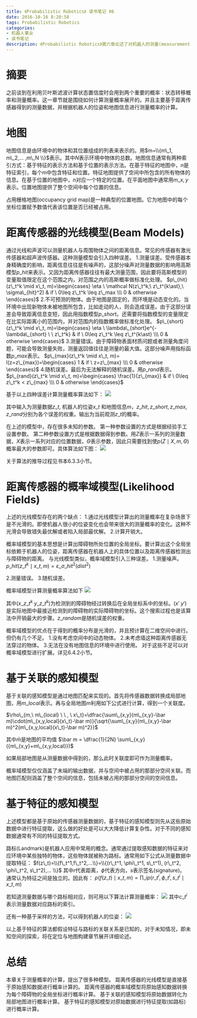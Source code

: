 ```yaml
---
title: 《Probabilistic Robotics》 读书笔记 06
date: 2016-10-16 8:20:58
tags: Probabilistic Robotics
categories:
- 机器人事业
- 读书笔记
description: 《Probabilistic Robotics》第六章论述了对机器人的测量(measurement)进行建模
---
```

<!-- more -->

# 摘要
之前谈到在利用贝叶斯滤波计算状态置信度时会用到两个重要的概率：状态转移概率和测量概率。这一章节就是围绕如何计算测量概率展开的。并且主要基于距离传感器得到的测量数据，并根据机器人的位姿和地图信息进行测量概率的计算。


# 地图
地图信息是由环境中的物体和其位置组成的列表来表示的。用$m=\\{m\_1, m\_2,... ,m\_N \\}$表示。其中$N$表示环境中物体的总数。地图信息通常有两种索引方式：基于特征的表示方法和基于位置的表示方法。在基于特征的地图中，$n$是特征索引，每个$m$中包含特征和位置。特征地图提供了空间中所包含的所有物体的信息。在基于位置的地图中，$n$对应一个特定的位置。在平面地图中通常用$m\_{x,y}$表示。位置地图提供了整个空间中每个位置的信息。

占用栅格地图(occupancy grid map)是一种典型的位置地图。它为地图中的每个坐标位置赋予数值代表该位置是否已经被占用。

# 距离传感器的光线模型(Beam Models)

通过光线和声波可以测量机器人与周围物体之间的距离信息。常见的传感器有激光传感器和超声波传感器。这种测量模型会引入四种误差。
1.测量误差。受传感器本身精确度的影响，距离信息往往是有噪声的，这部分噪声对测量数据的影响用高斯模型$p\_{hit}$来表示。又因为距离传感器往往有最大测量范围，因此要将高斯模型的变量取值限定在这个范围之内，对范围之内的高斯概率做标准化处理。
$p\_{hit}(z\_t^k \mid x\_t, m)=\begin{cases}
\eta \ \mathcal N(z\_t^k;\ z\_t^{k\ast},\ \sigma\_{hit}^2) & if \ 0\leq z\_t^k \leq z\_max \\\
0 & otherwise
\end{cases}$
2.不可预测的物体。由于地图是固定的，而环境是动态变化的。当环境中出现新物体未被地图所包含，比如走动的人，则会造成误差。由于这部分误差会导致距离信息变短，因此用指数模型$p\_{short}$。还需要将指数模型的变量限定在比实际距离小的范围内，并对范围内的指数概率做标准化处理。
$p\_{short}(z\_t^k \mid x\_t, m)=\begin{cases}
\eta \ \lambda\_{short}e^{-\lambda\_{short} \ \ z\_t^k} & if \ 0\leq z\_t^k \leq z\_t^{k\ast} \\\
0 & otherwise
\end{cases}$
3.测量错误。由于障碍物表面材质问题或者测量角度问题，可能会导致测量失败，测量返回值往往是测量的最大值。这部分噪声用指标函数$p\_{max}$表示。
$p\_{max}(z\_t^k \mid x\_t, m)= I(z=z\_{max})=\begin{cases}
1 & if \ z=z\_{max} \\\
0 & otherwise
\end{cases}$
4.随机误差。最后为无法解释的随机误差。用$p\_{rand}$表示。
$p\_{rand}(z\_t^k \mid x\_t, m)=\begin{cases}
\frac{1}{z\_{max}} & if \ 0\leq z\_t^k < z\_{max} \\\
0 & otherwise
\end{cases}$

基于以上四种误差计算测量概率算法如下：
![](1.png)

其中输入为测量数据$z\_t$, 机器人的位姿$x\_t$ 和地图信息$m$，$z\_{hit},z\_{short},z\_{max},z\_{rand}$分别为各个误差的权重。输出为当前观测$z\_t$的概率。

在上述的模型中，存在很多未知的参数。
第一种参数设置的方式是根据经验手工设置参数。
第二种参数设置方式是根据数据得到参数。用$Z$表示一系列的测量数据，$X$表示一系列对应的位置数据，$\Theta$表示参数，因此只需要找到使$p(Z \mid X, m, \Theta)$概率最大的参数即可。具体算法如下图：
![](2.png)

关于算法的推导过程见书本6.3.3小节。


# 距离传感器的概率域模型(Likelihood Fields)

上述的光线模型存在的两个缺点：
1.通过光线模型计算出的测量概率在复杂场景下是不光滑的。即使机器人很小的位姿变化也会带来很大的测量概率的变化。这种不光滑会导致错失最优解或者陷入局部最优解。
2.计算开销大。

概率域模型的基本思想是计算出障碍物所处位置的全局坐标。要计算出这个全局坐标依赖于机器人的位姿，距离传感器在机器人上的具体位置以及距离传感器检测出与障碍物的距离。
与光线模型类似，概率域模型引入三种误差。
1.测量噪声。
$p\_{hit}(z\_t^k \mid x\_t, m)=\varepsilon\_{\sigma\_{hit}^2}(dist^2)$

2.测量错误。
3.随机误差。

概率域模型计算测量概率算法如下
![](3.png)

其中$(x\_{z\_t^k} \ y\_{z\_t^k})$为检测到的障碍物经过转换后在全局坐标系中的坐标。$(x' \ y')$是实际地图中最接近检测到的障碍物的实际障碍物的坐标。这个搜索过程也是该算法中开销最大的步骤。$z\_{random}$是随机误差的权重。

概率域模型的优点在于得到的概率分布是光滑的，并且预计算在二维空间中进行。但仍有几个不足。
1.没有考虑空间中的动态物体。
2.未考虑墙这种距离传感器无法穿过的物体。
3.无法在没有地图信息的环境中进行使用。
对于这些不足可以对概率域模型进行扩展。详见6.4.2小节。

# 基于关联的感知模型
基于关联的感知模型是通过地图匹配来实现的。首先将传感器数据转换成局部地图，用$m\_{local}$表示。再与全局地图$m$利用如下公式进行计算，得到一个关联度。

$\rho\_{m,\ m\_{local} \ \ ,  \ x\_t}=\dfrac{\sum\_{x,y}(m\_{x,y}-\bar m)\cdot(m\_{x,y,local}(x\_t)-\bar m)}{\sqrt{\sum\_{x,y}(m\_{x,y}-\bar m)^2(m\_{x,y,local}(x\_t)-\bar m)^2}}$

其中$\bar m$是地图的平均值
$\bar m = \dfrac{1}{2N} \sum\_{x,y}({m\_{x,y}+m\_{x,y,local}})$

如果局部地图是从测量数据中得到的，那么此时关联度即可作为测量概率。

概率域模型仅仅涵盖了末端的输出数据，并与空间中被占用的那部分空间关联。而地图匹配则涵盖了整个空间的信息，包括未被占用的那部分空间的空间信息。

# 基于特征的感知模型
上述模型都是基于原始的传感器测量数据的，基于特征的感知模型则先从这些原始数据中进行特征提取，这么做的好处是可以大大降低计算复杂性。对于不同的感知数据通常有不同的特征提取方式。

路标(Landmark)是机器人应用中常用的概念。通常通过提取感知数据的特征来对应环境中某些独特的物体，这些物体就被称为路标。通常用如下公式从测量数据中提取特征：
$f(z\_t)=\\{f\_t^1,f\_t^2,...\\}=\\{(r\_t^1, \phi\_t^1, s\_t^1), (r\_t^2, \phi\_t^2, s\_t^2),... \\}$
其中$r$代表距离，$\phi$代表方向，$s$表示签名(signature)。
通常认为特征之间是独立的。因此有：
$p(f(z\_t) \mid x\_t,m)=\prod\_i p(r\_t^i, \phi\_t^i, s\_t^i \mid x\_t, m)$

若知道测量数据与哪个路标相对应，则可用以下算法计算测量概率：
![](4.png)
其中$c\_t^i$表示测量数据对应路标的索引。

还有一种基于采样的方法，可以得到机器人的位姿：
![](5.png)


以上基于特征的算法都假设特征与路标的关联关系是已知的，对于未知情况，即未知空间的探索，将在定位与地图构建章节展开详细论述。

# 总结
本章关于测量概率的计算，提出了很多种模型。
距离传感器的光线模型是直接基于原始感知数据进行概率计算的。
距离传感器的概率域模型将原始感知数据转换为每个障碍物的全局坐标进行概率计算。
基于关联的感知模型将原始数据转化为局部地图进行概率计算。
基于特征的感知模型对原始数据进行特征提取(如路标)进行概率计算。





